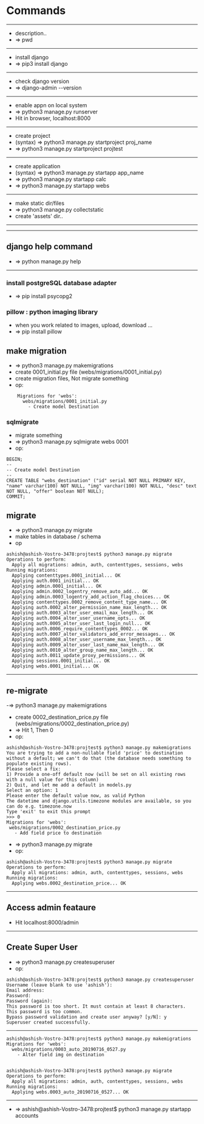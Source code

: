 # Commands
	
---
- description..
- => pwd


---
- install django
- => pip3 install django


---
- check django version
- => django-admin --version


---
- enable appn on local system
- => python3 manage.py runserver
- Hit in browser, localhost:8000


---
- create project
- (syntax) => python3 manage.py startproject proj_name
- => python3 manage.py startproject projtest


---
- create application
- (syntax) => python3 manage.py startapp app_name
- => python3 manage.py startapp calc
- => python3 manage.py startapp webs


---
- make static dir/files
- => python3 manage.py collectstatic
- create 'assets' dir..
---


---
## django help command
- => python manage.py help


---
### install postgreSQL database adapter
- => pip install psycopg2


### pillow : python imaging library
- when you work related to images, upload, download ...
- => pip install pillow


## make migration
- => python3 manage.py makemigrations
- create 0001_initial.py file (webs/migrations/0001_initial.py)
- create migration files, Not migrate something
- op:
```
    Migrations for 'webs':
      webs/migrations/0001_initial.py
        - Create model Destination
```

### sqlmigrate
- migrate something
- => python3 manage.py sqlmigrate webs 0001
- op:
```
BEGIN;
--
-- Create model Destination
--
CREATE TABLE "webs_destination" ("id" serial NOT NULL PRIMARY KEY, "name" varchar(100) NOT NULL, "img" varchar(100) NOT NULL, "desc" text NOT NULL, "offer" boolean NOT NULL);
COMMIT;

```

## migrate
- => python3 manage.py migrate
- make tables in database / schema
- op
```
ashish@ashish-Vostro-3478:projtest$ python3 manage.py migrate
Operations to perform:
  Apply all migrations: admin, auth, contenttypes, sessions, webs
Running migrations:
  Applying contenttypes.0001_initial... OK
  Applying auth.0001_initial... OK
  Applying admin.0001_initial... OK
  Applying admin.0002_logentry_remove_auto_add... OK
  Applying admin.0003_logentry_add_action_flag_choices... OK
  Applying contenttypes.0002_remove_content_type_name... OK
  Applying auth.0002_alter_permission_name_max_length... OK
  Applying auth.0003_alter_user_email_max_length... OK
  Applying auth.0004_alter_user_username_opts... OK
  Applying auth.0005_alter_user_last_login_null... OK
  Applying auth.0006_require_contenttypes_0002... OK
  Applying auth.0007_alter_validators_add_error_messages... OK
  Applying auth.0008_alter_user_username_max_length... OK
  Applying auth.0009_alter_user_last_name_max_length... OK
  Applying auth.0010_alter_group_name_max_length... OK
  Applying auth.0011_update_proxy_permissions... OK
  Applying sessions.0001_initial... OK
  Applying webs.0001_initial... OK
```


---
## re-migrate
 -=> python3 manage.py makemigrations
 - create 0002_destination_price.py file (webs/migrations/0002_destination_price.py)
 - => Hit 1, Then 0
 - op:
 ```
ashish@ashish-Vostro-3478:projtest$ python3 manage.py makemigrations
You are trying to add a non-nullable field 'price' to destination without a default; we can't do that (the database needs something to populate existing rows).
Please select a fix:
 1) Provide a one-off default now (will be set on all existing rows with a null value for this column)
 2) Quit, and let me add a default in models.py
Select an option: 1
Please enter the default value now, as valid Python
The datetime and django.utils.timezone modules are available, so you can do e.g. timezone.now
Type 'exit' to exit this prompt
>>> 0
Migrations for 'webs':
  webs/migrations/0002_destination_price.py
    - Add field price to destination
```

- => python3 manage.py migrate
- op:
```
ashish@ashish-Vostro-3478:projtest$ python3 manage.py migrate
Operations to perform:
  Apply all migrations: admin, auth, contenttypes, sessions, webs
Running migrations:
  Applying webs.0002_destination_price... OK
```


---
## Access admin feataure
- Hit localhost:8000/admin


---
## Create Super User
- => python3 manage.py createsuperuser
- op:
```
ashish@ashish-Vostro-3478:projtest$ python3 manage.py createsuperuser
Username (leave blank to use 'ashish'):       
Email address: 
Password: 
Password (again): 
This password is too short. It must contain at least 8 characters.
This password is too common.
Bypass password validation and create user anyway? [y/N]: y
Superuser created successfully.
```


---
```
ashish@ashish-Vostro-3478:projtest$ python3 manage.py makemigrations
Migrations for 'webs':
  webs/migrations/0003_auto_20190716_0527.py
    - Alter field img on destination


ashish@ashish-Vostro-3478:projtest$ python3 manage.py migrate
Operations to perform:
  Apply all migrations: admin, auth, contenttypes, sessions, webs
Running migrations:
  Applying webs.0003_auto_20190716_0527... OK
```

---
- => ashish@ashish-Vostro-3478:projtest$ python3 manage.py startapp accounts